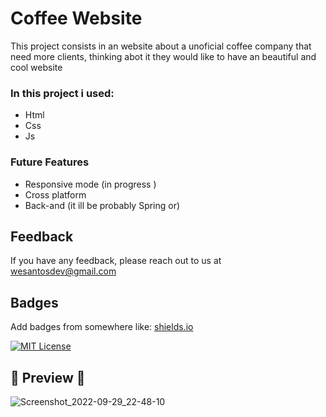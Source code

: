 
# Coffee Website

This project consists in an website about a unoficial coffee company that need more clients, thinking abot it they would like to have an beautiful and cool website


### In this project i used:

- Html
- Css
- Js

### Future Features

- Responsive mode (in progress )
- Cross platform
- Back-and (it ill be probably Spring or)

## Feedback

If you have any feedback, please reach out to us at wesantosdev@gmail.com

## Badges

Add badges from somewhere like: [shields.io](https://shields.io/)

[![MIT License](https://img.shields.io/badge/License-MIT-green.svg)](https://choosealicense.com/licenses/mit/)

## 👀 Preview 👀
 
![Screenshot_2022-09-29_22-48-10](https://user-images.githubusercontent.com/82295321/193174058-4c945d29-0926-4d9d-b50f-1ae1be766936.png)

